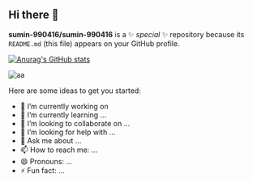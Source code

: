 ## Hi there 👋


**sumin-990416/sumin-990416** is a ✨ _special_ ✨ repository because its `README.md` (this file) appears on your GitHub profile.

[![Anurag's GitHub stats](https://github-readme-stats.vercel.app/api?username=sumin-990416&theme=ambient_gradient)](https://github.com/anuraghazra/github-readme-stats)

![aa](./profile-3d-contrib/profile-3d-contrib/profile-south-season-animate.svg)


Here are some ideas to get you started:

- 🔭 I’m currently working on 
- 🌱 I’m currently learning ...
- 👯 I’m looking to collaborate on ...
- 🤔 I’m looking for help with ...
- 💬 Ask me about ...
- 📫 How to reach me: ...
- 😄 Pronouns: ...
- ⚡ Fun fact: ...

